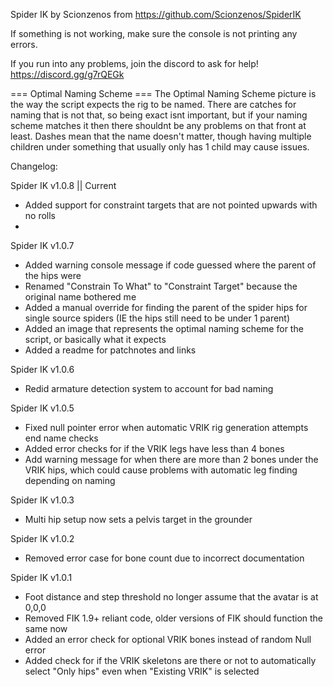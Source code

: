 Spider IK by Scionzenos from https://github.com/Scionzenos/SpiderIK

If something is not working, make sure the console is not printing any errors.

If you run into any problems, join the discord to ask for help!
https://discord.gg/g7rQEGk

=== Optimal Naming Scheme ===
The Optimal Naming Scheme picture is the way the script expects the rig to be named. 
There are catches for naming that is not that, so being exact isnt important, but if your naming scheme matches it then there shouldnt be any problems on that front at least.
Dashes mean that the name doesn't matter, though having multiple children under something that usually only has 1 child may cause issues.

Changelog:

Spider IK v1.0.8  || Current
- Added support for constraint targets that are not pointed upwards with no rolls
- 
Spider IK v1.0.7
- Added warning console message if code guessed where the parent of the hips were
- Renamed "Constrain To What" to "Constraint Target" because the original name bothered me
- Added a manual override for finding the parent of the spider hips for single source spiders (IE the hips still need to be under 1 parent)
- Added an image that represents the optimal naming scheme for the script, or basically what it expects
- Added a readme for patchnotes and links

Spider IK v1.0.6
- Redid armature detection system to account for bad naming

Spider IK v1.0.5
- Fixed null pointer error when automatic VRIK rig generation attempts end name checks
- Added error checks for if the VRIK legs have less than 4 bones
- Add warning message for when there are more than 2 bones under the VRIK hips, which could cause problems with automatic leg finding depending on naming

Spider IK v1.0.3
- Multi hip setup now sets a pelvis target in the grounder

Spider IK v1.0.2
- Removed error case for bone count due to incorrect documentation

Spider IK v1.0.1
- Foot distance and step threshold no longer assume that the avatar is at 0,0,0
- Removed FIK 1.9+ reliant code, older versions of FIK should function the same now
- Added an error check for optional VRIK bones instead of random Null error
- Added check for if the VRIK skeletons are there or not to automatically select "Only hips" even when "Existing VRIK" is selected

